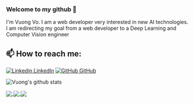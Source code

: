 ### Welcome to my github 👋

I'm Vuong Vo. I am a web developer very interested in new AI technologies. I am redirecting my goal from a web developer to a Deep Learning and Computer Vision engineer<br>

## 📫 How to reach me:

[![Linkedin](https://i.stack.imgur.com/gVE0j.png) LinkedIn](https://www.linkedin.com/in/vuong-vo-lk/) [![GitHub](https://i.stack.imgur.com/tskMh.png) GitHub](https://github.com/vo-vuong/)

![Vuong's github stats](https://github-readme-stats.vercel.app/api?username=vo-vuong&show_icons=true&theme=transparent&hide=stars,contribs&rank_icon=github)

<a href="https://github.com/vo-vuong/Playing_Cards_Detection-Yolo/">
  <img align="center" src="https://github-readme-stats.anuraghazra1.vercel.app/api/pin/?username=vo-vuong&repo=Playing_Cards_Detection-Yolo&theme=gruvbox" />
</a>
<a href="https://github.com/vo-vuong/TravelAgency/">
  <img align="center" src="https://github-readme-stats.anuraghazra1.vercel.app/api/pin/?username=vo-vuong&repo=TravelAgency&theme=dark" />
</a>

<a href="https://github.com/vo-vuong/FE_Reactjs/">
  <img align="center" src="https://github-readme-stats.anuraghazra1.vercel.app/api/pin/?username=vo-vuong&repo=FE_Reactjs&theme=merko" />
</a>
